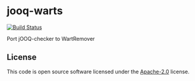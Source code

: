 # jooq-warts #

[![Build Status](https://travis-ci.org/kxbmap/jooq-warts.svg?branch=master)](https://travis-ci.org/kxbmap/jooq-warts)

Port jOOQ-checker to WartRemover

## License ##

This code is open source software licensed under the
[Apache-2.0](http://www.apache.org/licenses/LICENSE-2.0) license.
